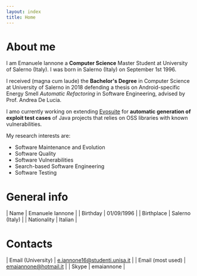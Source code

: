 ```yaml
---
layout: index
title: Home
---
```


# About me

I am Emanuele Iannone a **Computer Science** Master Student at University of Salerno (Italy).
I was born in Salerno (Italy) on September 1st 1996.

I received (magna cum laude) the **Bachelor's Degree** in Computer Science at University of Salerno in 2018 defending a thesis on Android-specific Energy Smell *Automatic Refactoring* in Software Engineering, advised by Prof. Andrea De Lucia.

I amo currently working on extending [Evosuite](https://github.com/EvoSuite/evosuite) for **automatic generation of exploit test cases** of Java projects that relies on OSS libraries with known vulnerabilities.

My research interests are:

- Software Maintenance and Evolution
- Software Quality
- Software Vulnerabilities
- Search-based Software Engineering
- Software Testing

# General info

| Name | Emanuele Iannone |
| Birthday  | 01/09/1996 |
| Birthplace | Salerno (Italy) |
| Nationality | Italian |

# Contacts

| Email (University) | e.iannone16@studenti.unisa.it |
| Email (most used) | emaiannone@hotmail.it |
| Skype | emaiannone |